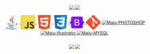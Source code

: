 <div align="center">
  <a href="https://github.com/mrjulia22">
  <img height="180em" align="center" src="https://github-readme-stats.vercel.app/api?username=mrjulia22&show_icons=true&theme=default&include_all_commits=true&count_private=true"/>
  <img height="150em" align="center" src="https://github-readme-stats.vercel.app/api/top-langs/?username=mrjulia22&layout=compact&langs_count=7&theme=default"/>
</div>

</div align="center">
<div style="display: inline_block" align="center" ><br>
  <img align="center" alt="Maju-JAVA" height="50" width="50" src="https://raw.githubusercontent.com/devicons/devicon/master/icons/java/java-original.svg">
  <width: 1000px;>
  <img align="center" alt="Maju-JAVASCRIPT" height="50" width="50" src="https://raw.githubusercontent.com/devicons/devicon/master/icons/javascript/javascript-original.svg">
  <img align="center" alt="Maju-HTML5" height="50" width="50" src="https://raw.githubusercontent.com/devicons/devicon/master/icons/html5/html5-original.svg">
  <img align="center" alt="Maju-CSS3" height="50" width="50" src="https://raw.githubusercontent.com/devicons/devicon/master/icons/css3/css3-original.svg">
  <img align="center" alt="Maju-BOOTSTRAP" height="50" width="50" src="https://raw.githubusercontent.com/devicons/devicon/master/icons/bootstrap/bootstrap-original.svg">
  <img align="center" alt="Maju-GIT" height="50" width="50" src="https://raw.githubusercontent.com/devicons/devicon/master/icons/git/git-original.svg">
  <img align="center" alt="Maju-PHOTOSHOP" height="50" width="50" src="https://cdn.jsdelivr.net/gh/devicons/devicon/icons/photoshop/photoshop-plain.svg">
  <img align="center" alt="Maju-Illustrator" height="50" width="50" src="https://cdn.jsdelivr.net/gh/devicons/devicon/icons/illustrator/illustrator-line.svg">
  <img align="center" alt="Maju-MYSQL" height="50" width="50" src="https://cdn.jsdelivr.net/gh/devicons/devicon/icons/mysql/mysql-original.svg"> 
</div>
  
  ##

<div align="center"> 
  <a href = "mailto:maria.jaraujo@ufpe.br"><img src="https://img.shields.io/badge/Gmail-D14836?style=for-the-badge&logo=gmail&logoColor=white" target="_blank"></a>
  <a href="https://www.linkedin.com/in/maria-julia-lemos-048326146/"_blank"><img src="https://img.shields.io/badge/-LinkedIn-%230077B5?style=for-the-badge&logo=linkedin&logoColor=white" target="_blank"></a> 

</div>
